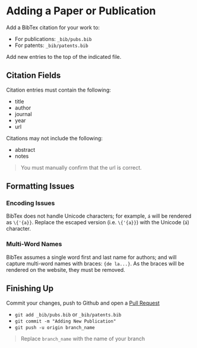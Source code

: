 # Adding a Paper or Publication

Add a BibTex citation for your work to:

- For publications: `_bib/pubs.bib`
- For patents: `_bib/patents.bib`

Add new entries to the top of the indicated file.

## Citation Fields

Citation entries must contain the following:

- title
- author
- journal
- year
- url

Citations may not include the following:

- abstract
- notes

> You must manually confirm that the url is correct.

## Formatting Issues

### Encoding Issues

BibTex does not handle Unicode characters; for example, `á` will be rendered as `\{'{a}}`. Replace the escaped version (i.e. `\{'{a}}`) with the Unicode (`á`) character.

### Multi-Word Names

BibTex assumes a single word first and last name for authors; and will capture multi-word names with braces: `{de la...}`.
As the braces will be rendered on the website, they must be removed.

## Finishing Up

Commit your changes, push to Github and open a [Pull Request](https://github.com/BattModels/group-website/pulls)

- `git add _bib/pubs.bib` or `_bib/patents.bib`
- `git commit -m "Adding New Publication"`
- `git push -u origin branch_name`

> Replace `branch_name` with the name of your branch
